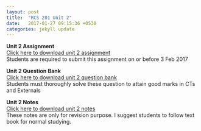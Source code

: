 ```yaml
---
layout: post
title:  "RCS 201 Unit 2"
date:   2017-01-27 09:15:36 +0530
categories: jekyll update
---
```

<strong> Unit 2 Assignment </strong><br>
<a href="http://anubhavpatrick.github.io/assignments/assignment%202.1.pdf "> Click here to download unit 2 assignment </a><br>
Students are required to submit this assignment on or before 3 Feb 2017<br>

<strong> Unit 2 Question Bank </strong><br>
<a href="http://anubhavpatrick.github.io/question%20bank/unit%202 question%20bank.pdf"> Click here to download unit 2 question bank </a><br>
Students must thoroughly solve these question to attain good marks in CTs and Externals<br>

<strong> Unit 2 Notes </strong><br>
<a href="http://anubhavpatrick.github.io/unit%202%20Notes.pdf"> Click here to download unit 2 notes </a><br>
These notes are only for revision purpose. I suggest students to follow text book for normal studying.<br>

